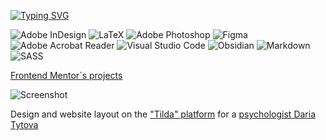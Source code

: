 
<a href="https://git.io/typing-svg"><img src="https://readme-typing-svg.herokuapp.com?font=Catamaran&weight=800&size=28&pause=1000&color=0652E4D4&width=435&lines=A+Typesetter+%2F+Learning+Frontend" alt="Typing SVG" /></a>

![Adobe InDesign](https://img.shields.io/badge/Adobe%20InDesign-49021F?style=for-the-badge&logo=adobeindesign&logoColor=white)
![LaTeX](https://img.shields.io/badge/latex-%23008080.svg?style=for-the-badge&logo=latex&logoColor=white)
![Adobe Photoshop](https://img.shields.io/badge/adobe%20photoshop-%2331A8FF.svg?style=for-the-badge&logo=adobe%20photoshop&logoColor=white)
![Figma](https://img.shields.io/badge/figma-%23F24E1E.svg?style=for-the-badge&logo=figma&logoColor=white)
![Adobe Acrobat Reader](https://img.shields.io/badge/Adobe%20Acrobat%20Reader-EC1C24.svg?style=for-the-badge&logo=Adobe%20Acrobat%20Reader&logoColor=white)
![Visual Studio Code](https://img.shields.io/badge/Visual%20Studio%20Code-0078d7.svg?style=for-the-badge&logo=visual-studio-code&logoColor=white)
![Obsidian](https://img.shields.io/badge/Obsidian-%23483699.svg?style=for-the-badge&logo=obsidian&logoColor=white)
![Markdown](https://img.shields.io/badge/markdown-%23000000.svg?style=for-the-badge&logo=markdown&logoColor=white)
![SASS](https://img.shields.io/badge/SASS-hotpink.svg?style=for-the-badge&logo=SASS&logoColor=white)


<a href="https://pavlinova.github.io/">Frontend Mentor`s projects</a>

![Screenshot](https://github.com/user-attachments/assets/c18995a5-f6c7-4d1f-9c19-aba1a8491c32)


Design and website layout on the <a href="https://tilda.cc/ru/">"Tilda" platform</a> for a <a href="https://daryatitova.tilda.ws/">psychologist Daria Tytova</a> 

